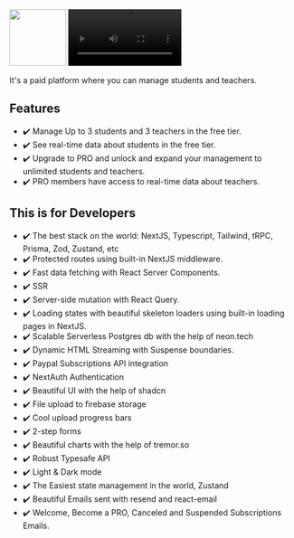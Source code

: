 <img src="https://firebasestorage.googleapis.com/v0/b/school-manager-e26b7.appspot.com/o/Screenshot%202023-12-09%20at%204.33.43%20PM.png?alt=media&token=ced15002-f3f9-47c1-a77a-cb0e203dccb6" width="100px" style="object-fit:cover;">

<video width="200px" height="auto">
  <source src="https://firebasestorage.googleapis.com/v0/b/school-manager-e26b7.appspot.com/o/edited-demo-antiexcel.mp4?alt=media&token=dfa44346-9bf5-4123-9072-f9cdda2a50a4" type="video/mp4">
</video>

It's a paid platform where you can manage students and teachers.

## Features

- ✔️ Manage Up to 3 students and 3 teachers in the free tier.
- ✔️ See real-time data about students in the free tier.
- ✔️ Upgrade to PRO and unlock and expand your management to unlimited students and teachers.
- ✔️ PRO members have access to real-time data about teachers.

## This is for Developers

- ✔️ The best stack on the world: NextJS, Typescript, Tailwind, tRPC, Prisma, Zod, Zustand, etc
- ✔️ Protected routes using built-in NextJS middleware.
- ✔️ Fast data fetching with React Server Components.
- ✔️ SSR
- ✔️ Server-side mutation with React Query.
- ✔️ Loading states with beautiful skeleton loaders using built-in loading pages in NextJS.
- ✔️ Scalable Serverless Postgres db with the help of neon.tech
- ✔️ Dynamic HTML Streaming with Suspense boundaries.
- ✔️ Paypal Subscriptions API integration
- ✔️ NextAuth Authentication
- ✔️ Beautiful UI with the help of shadcn
- ✔️ File upload to firebase storage
- ✔️ Cool upload progress bars
- ✔️ 2-step forms
- ✔️ Beautiful charts with the help of tremor.so
- ✔️ Robust Typesafe API
- ✔️ Light & Dark mode
- ✔️ The Easiest state management in the world, Zustand
- ✔️ Beautiful Emails sent with resend and react-email
- ✔️ Welcome, Become a PRO, Canceled and Suspended Subscriptions Emails.
